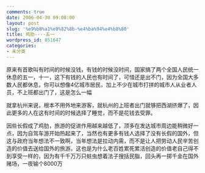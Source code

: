 ```yaml
---
comments: true
date: 2006-04-30 09:08:00
layout: post
slug: '%e9%b8%a1%e8%82%8b-%e4%ba%94%e4%b8%80'
title: 鸡肋----五一
wordpress_id: 851647
categories:
- 未分类
---
```


原来有首歌叫有时间的时候没钱，有钱的时候没时间，国家搞了两个全国人民统一休息的五一，十一，这下有钱的人民也有时间了，可惜还是出不门，因为全国大多数人民都休息，你可以想像4亿城市居民，加上不少在城市打拼的城市人从业者人员，不上班都出门了，这是怎么一幅  
  
就拿杭州来说，根本不用外地来游客，就杭州的上班者出门就够把西湖挤爆了，因此更多的人在这有时间的时候选择了睡觉，而不是花钱去受罪。  
  
因些长假成了鸡肋，旅游的促进作用越来越低了，顶多在发达城市周边能稍微好一点，因为自驾车游开始热起来了，当然也有更多有钱人选择了没有长假的国外，但这与政府当年想法不一致啊，当年想法是拉动内需，而不是让人把劳动人民辛苦创造的价值去送给国外的旅游。这也是为什么老百姓累死累活创造的价值老自己得不到享受一样的，因为有千千万万只蛀虫想着法子搜括民脂，回头再一掷千金在国外赌场，一夜输个8000万  

